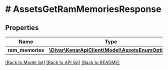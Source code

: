 # # AssetsGetRamMemoriesResponse

## Properties

Name | Type | Description | Notes
------------ | ------------- | ------------- | -------------
**ram_memories** | [**\Divar\KenarApiClient\Model\AssetsEnumOption[]**](AssetsEnumOption.md) |  | [optional]

[[Back to Model list]](../../README.md#models) [[Back to API list]](../../README.md#endpoints) [[Back to README]](../../README.md)

